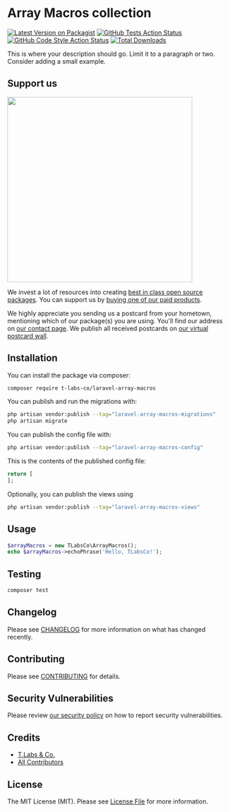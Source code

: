 # Array Macros collection

[![Latest Version on Packagist](https://img.shields.io/packagist/v/t-labs-co/laravel-array-macros.svg?style=flat-square)](https://packagist.org/packages/t-labs-co/laravel-array-macros)
[![GitHub Tests Action Status](https://img.shields.io/github/actions/workflow/status/t-labs-co/laravel-array-macros/run-tests.yml?branch=main&label=tests&style=flat-square)](https://github.com/t-labs-co/laravel-array-macros/actions?query=workflow%3Arun-tests+branch%3Amain)
[![GitHub Code Style Action Status](https://img.shields.io/github/actions/workflow/status/t-labs-co/laravel-array-macros/fix-php-code-style-issues.yml?branch=main&label=code%20style&style=flat-square)](https://github.com/t-labs-co/laravel-array-macros/actions?query=workflow%3A"Fix+PHP+code+style+issues"+branch%3Amain)
[![Total Downloads](https://img.shields.io/packagist/dt/t-labs-co/laravel-array-macros.svg?style=flat-square)](https://packagist.org/packages/t-labs-co/laravel-array-macros)

This is where your description should go. Limit it to a paragraph or two. Consider adding a small example.

## Support us

[<img src="https://github-ads.s3.eu-central-1.amazonaws.com/laravel-array-macros.jpg?t=1" width="419px" />](https://spatie.be/github-ad-click/laravel-array-macros)

We invest a lot of resources into creating [best in class open source packages](https://spatie.be/open-source). You can support us by [buying one of our paid products](https://spatie.be/open-source/support-us).

We highly appreciate you sending us a postcard from your hometown, mentioning which of our package(s) you are using. You'll find our address on [our contact page](https://spatie.be/about-us). We publish all received postcards on [our virtual postcard wall](https://spatie.be/open-source/postcards).

## Installation

You can install the package via composer:

```bash
composer require t-labs-co/laravel-array-macros
```

You can publish and run the migrations with:

```bash
php artisan vendor:publish --tag="laravel-array-macros-migrations"
php artisan migrate
```

You can publish the config file with:

```bash
php artisan vendor:publish --tag="laravel-array-macros-config"
```

This is the contents of the published config file:

```php
return [
];
```

Optionally, you can publish the views using

```bash
php artisan vendor:publish --tag="laravel-array-macros-views"
```

## Usage

```php
$arrayMacros = new TLabsCo\ArrayMacros();
echo $arrayMacros->echoPhrase('Hello, TLabsCo!');
```

## Testing

```bash
composer test
```

## Changelog

Please see [CHANGELOG](CHANGELOG.md) for more information on what has changed recently.

## Contributing

Please see [CONTRIBUTING](CONTRIBUTING.md) for details.

## Security Vulnerabilities

Please review [our security policy](../../security/policy) on how to report security vulnerabilities.

## Credits

- [T.Labs & Co.](https://github.com/t-labs-co)
- [All Contributors](../../contributors)

## License

The MIT License (MIT). Please see [License File](LICENSE.md) for more information.
